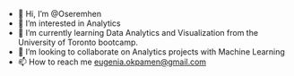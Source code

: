- 👋 Hi, I’m @Oseremhen
- 👀 I’m interested in Analytics
- 🌱 I’m currently learning Data Analytics and Visualization from the University of Toronto bootcamp.
- 💞️ I’m looking to collaborate on  Analytics projects with Machine Learning
- 📫 How to reach me eugenia.okpamen@gmail.com

<!---
Oseremhen/Oseremhen is a ✨ special ✨ repository because its `README.md` (this file) appears on your GitHub profile.
You can click the Preview link to take a look at your changes.
--->
